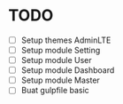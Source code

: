 TODO
====

- [ ] Setup themes AdminLTE
- [ ] Setup module Setting
- [ ] Setup module User
- [ ] Setup module Dashboard
- [ ] Setup module Master
- [ ] Buat gulpfile basic
